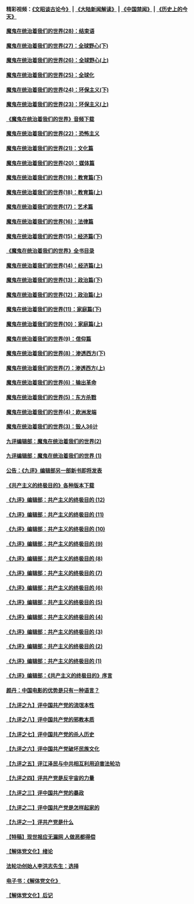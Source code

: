 #### 精彩视频：[《文昭谈古论今》](https://github.com/gfw-breaker/wenzhao/blob/master/README.md?t=01291830) | [《大陆新闻解读》](https://github.com/gfw-breaker/ntdtv-comedy/blob/master/README.md?t=01291830) | [《中国禁闻》](https://github.com/gfw-breaker/ntdtv-news/blob/master/README.md?t=01291830) | [《历史上的今天》](https://github.com/gfw-breaker/today-in-history/blob/master/README.md?t=01291830) 

#### [魔鬼在统治着我们的世界(28)：结束语](../pages/nsc422/n10936246.md?t=01291830) 

#### [魔鬼在统治着我们的世界(27)：全球野心(下)](../pages/nsc422/n10928319.md?t=01291830) 

#### [魔鬼在统治着我们的世界(26)：全球野心(上)](../pages/nsc422/n10900318.md?t=01291830) 

#### [魔鬼在统治着我们的世界(25)：全球化](../pages/nsc422/n10788205.md?t=01291830) 

#### [魔鬼在统治着我们的世界(24)：环保主义(下)](../pages/nsc422/n10695307.md?t=01291830) 

#### [魔鬼在统治着我们的世界(23)：环保主义(上)](../pages/nsc422/n10688613.md?t=01291830) 

#### [《魔鬼在统治着我们的世界》音频下载](../pages/nsc422/n10635553.md?t=01291830) 

#### [魔鬼在统治着我们的世界(22)：恐怖主义](../pages/nsc422/n10614727.md?t=01291830) 

#### [魔鬼在统治着我们的世界(21)：文化篇](../pages/nsc422/n10597706.md?t=01291830) 

#### [魔鬼在统治着我们的世界(20)：媒体篇](../pages/nsc422/n10586579.md?t=01291830) 

#### [魔鬼在统治着我们的世界(19)：教育篇(下)](../pages/nsc422/n10564808.md?t=01291830) 

#### [魔鬼在统治着我们的世界(18)：教育篇(上)](../pages/nsc422/n10526970.md?t=01291830) 

#### [魔鬼在统治着我们的世界(17)：艺术篇](../pages/nsc422/n10499093.md?t=01291830) 

#### [魔鬼在统治着我们的世界(16)：法律篇](../pages/nsc422/n10485969.md?t=01291830) 

#### [魔鬼在统治着我们的世界(15)：经济篇(下)](../pages/nsc422/n10469975.md?t=01291830) 

#### [《魔鬼在统治着我们的世界》全书目录](../pages/nsc422/n10464261.md?t=01291830) 

#### [魔鬼在统治着我们的世界(14)：经济篇(上)](../pages/nsc422/n10457370.md?t=01291830) 

#### [魔鬼在统治着我们的世界(13)：政治篇(下)](../pages/nsc422/n10448270.md?t=01291830) 

#### [魔鬼在统治着我们的世界(12)：政治篇(上)](../pages/nsc422/n10444576.md?t=01291830) 

#### [魔鬼在统治着我们的世界(11)：家庭篇(下)](../pages/nsc422/n10440961.md?t=01291830) 

#### [魔鬼在统治着我们的世界(10)：家庭篇(上)](../pages/nsc422/n10435448.md?t=01291830) 

#### [魔鬼在统治着我们的世界(9)：信仰篇](../pages/nsc422/n10432159.md?t=01291830) 

#### [魔鬼在统治着我们的世界(8)：渗透西方(下)](../pages/nsc422/n10429603.md?t=01291830) 

#### [魔鬼在统治着我们的世界(7)：渗透西方(上)](../pages/nsc422/n10426013.md?t=01291830) 

#### [魔鬼在统治着我们的世界(6)：输出革命](../pages/nsc422/n10421536.md?t=01291830) 

#### [魔鬼在统治着我们的世界(5)：东方杀戮](../pages/nsc422/n10417707.md?t=01291830) 

#### [魔鬼在统治着我们的世界(4)：欧洲发端](../pages/nsc422/n10414890.md?t=01291830) 

#### [魔鬼在统治着我们的世界(3)：毁人36计](../pages/nsc422/n10411583.md?t=01291830) 

#### [九评编辑部：魔鬼在统治着我们的世界(2)](../pages/nsc422/n10410036.md?t=01291830) 

#### [九评编辑部：魔鬼在统治着我们的世界 (1)](../pages/nsc422/n10406825.md?t=01291830) 

#### [公告：《九评》编辑部另一部新书即将发表](../pages/nsc422/n10405104.md?t=01291830) 

#### [《共产主义的终极目的》各种版本下载](../pages/nsc422/n10022138.md?t=01291830) 

#### [《九评》编辑部：共产主义的终极目的 (12)](../pages/nsc422/n9933272.md?t=01291830) 

#### [《九评》编辑部：共产主义的终极目的 (11)](../pages/nsc422/n9924973.md?t=01291830) 

#### [《九评》编辑部：共产主义的终极目的 (10)](../pages/nsc422/n9920883.md?t=01291830) 

#### [《九评》编辑部：共产主义的终极目的 (9)](../pages/nsc422/n9916363.md?t=01291830) 

#### [《九评》编辑部：共产主义的终极目的 (8)](../pages/nsc422/n9912488.md?t=01291830) 

#### [《九评》编辑部：共产主义的终极目的 (7)](../pages/nsc422/n9901176.md?t=01291830) 

#### [《九评》编辑部：共产主义的终极目的 (6)](../pages/nsc422/n9899359.md?t=01291830) 

#### [《九评》编辑部：共产主义的终极目的 (5)](../pages/nsc422/n9893174.md?t=01291830) 

#### [《九评》编辑部：共产主义的终极目的 (4)](../pages/nsc422/n9891246.md?t=01291830) 

#### [《九评》编辑部：共产主义的终极目的 (3)](../pages/nsc422/n9879879.md?t=01291830) 

#### [《九评》编辑部：共产主义的终极目的 (2)](../pages/nsc422/n9876205.md?t=01291830) 

#### [《九评》编辑部：共产主义的终极目的 (1)](../pages/nsc422/n9865857.md?t=01291830) 

#### [《九评》编辑部：《共产主义的终极目的》序言](../pages/nsc422/n9862666.md?t=01291830) 

#### [颜丹：中国电影的优势是只有一种语言？](../pages/nsc422/n9583062.md?t=01291830) 

#### [【九评之九】评中国共产党的流氓本性](../pages/nsc422/n737542.md?t=01291830) 

#### [【九评之八】评中国共产党的邪教本质](../pages/nsc422/n735942.md?t=01291830) 

#### [【九评之七】评中国共产党的杀人历史](../pages/nsc422/n733806.md?t=01291830) 

#### [【九评之六】评中国共产党破坏民族文化](../pages/nsc422/n731667.md?t=01291830) 

#### [【九评之五】评江泽民与中共相互利用迫害法轮功](../pages/nsc422/n730058.md?t=01291830) 

#### [【九评之四】评共产党是反宇宙的力量](../pages/nsc422/n727814.md?t=01291830) 

#### [【九评之三】评中国共产党的暴政](../pages/nsc422/n725597.md?t=01291830) 

#### [【九评之二】评中国共产党是怎样起家的](../pages/nsc422/n723946.md?t=01291830) 

#### [【九评之一】评共产党是什么](../pages/nsc422/n722529.md?t=01291830) 

#### [【特稿】现世报应无漏网 人做恶都得偿](../pages/nsc422/n4215167.md?t=01291830) 

#### [【解体党文化】绪论](../pages/nsc422/n1449356.md?t=01291830) 

#### [法轮功创始人李洪志先生：选择](../pages/nsc422/n3580738.md?t=01291830) 

#### [电子书：《解体党文化》](../pages/nsc422/n1573484.md?t=01291830) 

#### [【解体党文化】后记](../pages/nsc422/n1531999.md?t=01291830) 

